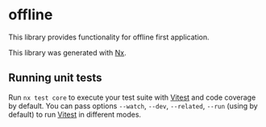 # offline

This library provides functionality for offline first application.

This library was generated with [Nx](https://nx.dev).

## Running unit tests

Run `nx test core` to execute your test suite with [Vitest](https://vitest.dev/) and code coverage by default. You can pass options `--watch`, `--dev`, `--related`, `--run` (using by default) to run [Vitest](https://vitest.dev/) in different modes.
